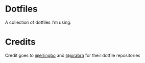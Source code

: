 Dotfiles
========

A collection of dotfiles I'm using.

Credits
========
Credit goes to [@erlingbo](https://github.com/erlingbo) and [@jorabra](https://github.com/jorabra) for their dotfile repositories
